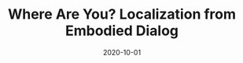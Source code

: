 ---
title: "Where Are You? Localization from Embodied Dialog"
collection: publications
permalink: /publication/way
excerpt: 'We present WHERE ARE YOU? (WAY), a dataset of ∼6k dialogs in which two humans – an Observer and a Locator – complete a cooperative localization task.'
date: 2020-10-01
venue: 'Empirical Methods in Natural Language Processing.'
paperurl: 'https://www.aclweb.org/anthology/2020.emnlp-main.59.pdf'
website: 'https://meerahahn.github.io/way'
data: 'https://meerahahn.github.io/way/data'
code: 'https://github.com/batra-mlp-lab/WAY/'
citation: 'Hahn, Meera, Jacob Krantz, Dhruv Batra, Devi Parikh, James Rehg, Stefan Lee, and Peter Anderson. "Where Are You? Localization from Embodied Dialog." In Proceedings of the 2020 Conference on Empirical Methods in Natural Language Processing (EMNLP), pp. 806-822. 2020.'
---
